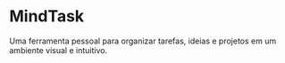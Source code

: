 # MindTask
Uma ferramenta pessoal para organizar tarefas, ideias e projetos em um ambiente visual e intuitivo.
